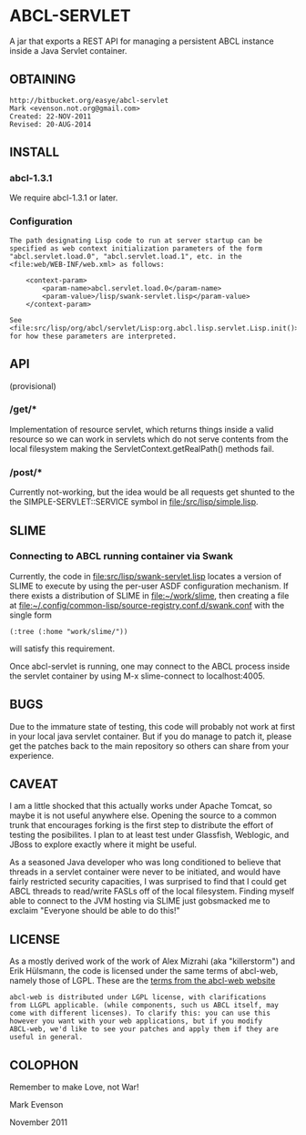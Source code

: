 # ABCL-SERVLET

A jar that exports a REST API for managing a persistent ABCL instance
inside a Java Servlet container.

## OBTAINING

    http://bitbucket.org/easye/abcl-servlet
    Mark <evenson.not.org@gmail.com>
    Created: 22-NOV-2011
    Revised: 20-AUG-2014

##  INSTALL

### abcl-1.3.1

We require abcl-1.3.1 or later.

### Configuration

    The path designating Lisp code to run at server startup can be
    specified as web context initialization parameters of the form
    "abcl.servlet.load.0", "abcl.servlet.load.1", etc. in the
    <file:web/WEB-INF/web.xml> as follows:

        <context-param>
            <param-name>abcl.servlet.load.0</param-name>
            <param-value>/lisp/swank-servlet.lisp</param-value>
        </context-param>

    See
    <file:src/lisp/org/abcl/servlet/Lisp:org.abcl.lisp.servlet.Lisp.init()>
    for how these parameters are interpreted.

## API

(provisional)

### /get/*

  Implementation of resource servlet, which
  returns things inside a valid resource so we can work in servlets
  which do not serve contents from the local filesystem making the
  ServletContext.getRealPath() methods fail.

### /post/*

  Currently not-working, but the idea would be all requests get
  shunted to the the SIMPLE-SERVLET::SERVICE symbol in
  <file:/src/lisp/simple.lisp>.

##  SLIME

### Connecting to ABCL running container via Swank

Currently, the code in <file:src/lisp/swank-servlet.lisp> locates a
version of SLIME to execute by using the per-user ASDF configuration
mechanism.  If there exists a distribution of SLIME in
<file:~/work/slime>, then creating a file at
<file:~/.config/common-lisp/source-registry.conf.d/swank.conf> with
the single form 

    (:tree (:home "work/slime/"))

will satisfy this requirement.

Once abcl-servlet is running, one may connect to the ABCL process
inside the servlet container by using M-x slime-connect to
localhost:4005.

## BUGS

Due to the immature state of testing, this code will probably not work
at first in your local java servlet container.  But if you do manage
to patch it, please get the patches back to the main repository so
others can share from your experience.

## CAVEAT

I am a little shocked that this actually works under Apache Tomcat, so
maybe it is not useful anywhere else.  Opening the source to a common
trunk that encourages forking is the first step to distribute the
effort of testing the posibilites. I plan to at least test under
Glassfish, Weblogic, and JBoss to explore exactly where it might be
useful. 

As a seasoned Java developer who was long conditioned to believe that
threads in a servlet container were never to be initiated, and would
have fairly restricted security capacities, I was surprised to find
that I could get ABCL threads to read/write FASLs off of the local
filesystem.  Finding myself able to connect to the JVM hosting via
SLIME just gobsmacked me to exclaim "Everyone should be able to do
this!"

## LICENSE

As a mostly derived work of the work of Alex Mizrahi (aka
"killerstorm") and Erik Hülsmann, the code is licensed under the same
terms of abcl-web, namely those of LGPL.  These are the
[terms from the abcl-web website](http://abcl-web.sourceforge.net/#License)

    abcl-web is distributed under LGPL license, with clarifications
    from LLGPL applicable. (while components, such us ABCL itself, may
    come with different licenses). To clarify this: you can use this
    however you want with your web applications, but if you modify
    ABCL-web, we'd like to see your patches and apply them if they are
    useful in general.
    
## COLOPHON    

Remember to make Love, not War!
 
Mark Evenson

November 2011

 


